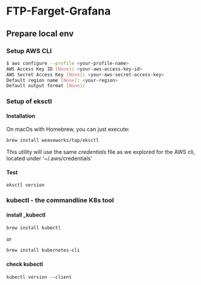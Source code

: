 # FTP-Farget-Grafana

## Prepare local env

### Setup AWS CLI

```bash
$ aws configure --profile <your-profile-name>
AWS Access Key ID [None]: <your-aws-access-key-id>
AWS Secret Access Key [None]: <your-aws-secret-access-key>
Default region name [None]: <your-region>
Default output format [None]:
```

### Setup of eksctl

#### Installation
On macOs with Homebrew, you can just execute:

```bash
brew install weaveworks/tap/eksctl
```
This utility will use the same _credentials_ file as we explored for the AWS cli, located under '~/.aws/credentials'

#### Test
```eksctl version```

### kubectl - the commandline K8s tool

#### install _kubectl
```bash
brew install kubectl 
```
or 
```bash
brew install kubernetes-cli 
```

#### check kubectl
```kubectl version --client```



